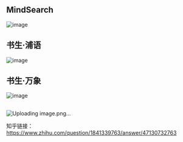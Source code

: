 ## MindSearch
![image](https://github.com/user-attachments/assets/d9d2e5aa-2508-4239-b6d3-c5783c064b83)

## 书生·浦语
![image](https://github.com/user-attachments/assets/3ecca02b-72a0-40f7-b655-abfe64158c12)

## 书生·万象
![image](https://github.com/user-attachments/assets/58b73eb7-15ff-4fad-a221-f051eb5dfa5b)

## 
![Uploading image.png…]()

知乎链接：https://www.zhihu.com/question/1841339763/answer/47130732763

